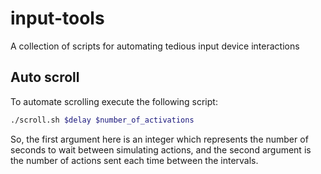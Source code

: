 # input-tools

A collection of scripts for automating tedious input device interactions

## Auto scroll

To automate scrolling execute the following script:

```sh
./scroll.sh $delay $number_of_activations
```

So, the first argument here is an integer which represents the number of seconds to wait between simulating actions, and the second argument is the number of actions sent each time between the intervals.
